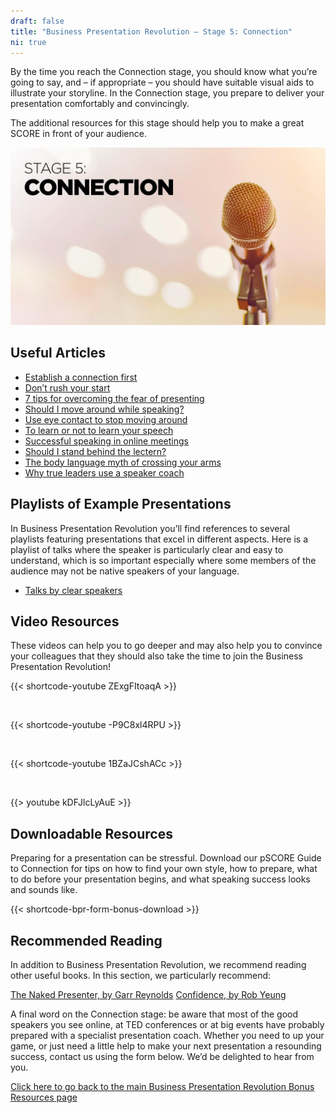 ```yaml
---
draft: false
title: "Business Presentation Revolution – Stage 5: Connection"
ni: true
---
```


By the time you reach the Connection stage, you should know what you’re going to say, and – if appropriate – you should have suitable visual aids to illustrate your storyline. In the Connection stage, you prepare to deliver your presentation comfortably and convincingly.

The additional resources for this stage should help you to make a great SCORE in front of your audience.


![Stage 5 Connection](stage-5-connection.jpg)

## Useful Articles

* [Establish a connection first](https://www.ideasonstage.com/news/2019/11/12/2019-11-12-establish-a-connection-first/)
* [Don’t rush your start](https://www.ideasonstage.com/news/2020-09-01-dont-rush-your-start/)
* [7 tips for overcoming the fear of presenting](https://www.ideasonstage.com/news/2018/04/09/2018-04-10-7-tips-for-overcoming-the-fear-of-presenting/)
* [Should I move around while speaking?](https://www.ideasonstage.com/news/2019/06/25/2019-06-25-should-i-move-on-stage-when-speaking/)
* [Use eye contact to stop moving around](https://www.ideasonstage.com/news/2019/10/01/2019-10-01-use-eye-contact-to-stop-moving-around-on-stage/)
* [To learn or not to learn your speech](https://www.ideasonstage.com/news/2020-10-06-should-i-learn-a-presentation-by-heart/)
* [Successful speaking in online meetings](https://www.ideasonstage.com/news/2020/04/06/2020-04-06-virtual_speaking_success_effective_communication_in_online_meetings/)
* [Should I stand behind the lectern?](https://www.ideasonstage.com/news/2019/12/17/2019-12-17-should-i-stand-behind-the-lectern/)
* [The body language myth of crossing your arms](https://www.ideasonstage.com/news/2019/06/18/2019-06-18-the-body-language-myth-of-crossing-your-arms/)
* [Why true leaders use a speaker coach](https://www.ideasonstage.com/news/2019/11/26/2019-11-26-being-coached-is-the-mark-of-true-leaders/)

## Playlists of Example Presentations

In Business Presentation Revolution you’ll find references to several playlists featuring presentations that excel in different aspects. Here is a playlist of talks where the speaker is particularly clear and easy to understand, which is so important especially where some members of the audience may not be native speakers of your language.

* <a href="https://www.youtube.com/playlist?list=PLZzM50I6k_S6SI5pYeU-TGXr3KKFLiu2p">Talks by clear speakers</a>

## Video Resources

These videos can help you to go deeper and may also help you to convince your colleagues that they should also take the time to join the Business Presentation Revolution!

{{< shortcode-youtube ZExgFItoaqA >}}

<br />

{{< shortcode-youtube -P9C8xl4RPU >}}

<br />

{{< shortcode-youtube 1BZaJCshACc >}}

<br />

{{> youtube kDFJlcLyAuE >}}

## Downloadable Resources

Preparing for a presentation can be stressful. Download our pSCORE Guide to Connection for tips on how to find your own style, how to prepare, what to do before your presentation begins, and what speaking success looks and sounds like.

{{< shortcode-bpr-form-bonus-download >}}

## Recommended Reading
In addition to Business Presentation Revolution, we recommend reading other useful books. In this section, we particularly recommend:

[The Naked Presenter, by Garr Reynolds](https://www.amazon.com/Naked-Presenter-Delivering-Powerful-Presentations/dp/0321704452/)
[Confidence, by Rob Yeung](https://www.amazon.com/Confidence-Transform-Feel-Achieve-Things-dp-0273792830/dp/0273792830/)

A final word on the Connection stage: be aware that most of the good speakers you see online, at TED conferences or at big events have probably prepared with a specialist presentation coach. Whether you need to up your game, or just need a little help to make your next presentation a resounding success, contact us using the form below. We’d be delighted to hear from you.

[Click here to go back to the main Business Presentation Revolution Bonus Resources page](/resources/books/business-presentation-revolution-book/bonus-content/)
